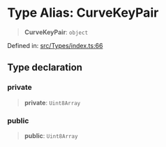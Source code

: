 # Type Alias: CurveKeyPair

> **CurveKeyPair**: `object`

Defined in: [src/Types/index.ts:66](https://github.com/Fokusdotid/Baileys/blob/039f28db78950e3bac7c407f144ea390dcdf207d/src/Types/index.ts#L66)

## Type declaration

### private

> **private**: `Uint8Array`

### public

> **public**: `Uint8Array`
